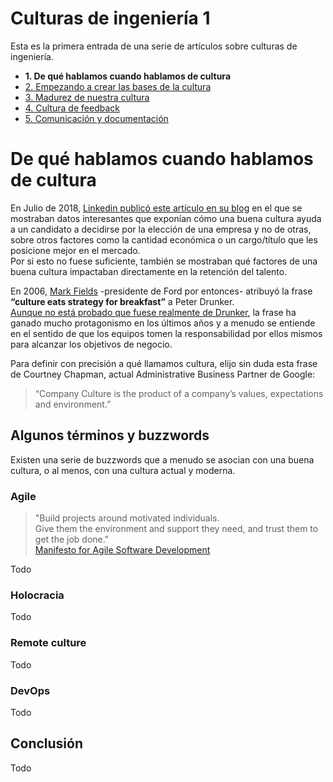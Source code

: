 # Culturas de ingeniería 1
Esta es la primera entrada de una serie de artículos sobre culturas de ingeniería.
* **1. De qué hablamos cuando hablamos de cultura**
*  [2. Empezando a crear las bases de la cultura](/todo)
*  [3. Madurez de nuestra cultura](/todo)
*  [4. Cultura de feedback](/todo)
*  [5. Comunicación y documentación](/todo)


# De qué hablamos cuando hablamos de cultura
En Julio de 2018, [Linkedin publicó este artículo en su blog](https://blog.linkedin.com/2018/june/26/workplace-culture-trends-the-key-to-hiring-and-keeping-top-talent) en el que se mostraban datos interesantes que exponían cómo una buena cultura ayuda a un candidato a decidirse por la elección de una empresa y no de otras, sobre otros factores como la cantidad económica o un cargo/título que les posicione mejor en el mercado.  
Por si esto no fuese suficiente, también se mostraban qué factores de una buena cultura impactaban directamente en la retención del talento.

En 2006, [Mark Fields](https://en.wikipedia.org/wiki/Mark_Fields_(businessman)) -presidente de Ford por entonces- atribuyó la frase **“culture eats strategy for breakfast”** a Peter Drunker.  
[Aunque no está probado que fuese realmente de Drunker](https://quoteinvestigator.com/2017/05/23/culture-eats/), la frase ha ganado mucho protagonismo en los últimos años y a menudo se entiende en el sentido de que los equipos tomen la responsabilidad por ellos mismos para alcanzar los objetivos de negocio.

Para definir con precisión a qué llamamos cultura, elijo sin duda esta frase de Courtney Chapman, actual Administrative Business Partner de Google:

> “Company Culture is the product of a company’s values, expectations  
and environment.”  

## Algunos términos y buzzwords
Existen una serie de buzzwords que a menudo se asocian con una buena cultura, o al menos, con una cultura actual y moderna.

### Agile
> "Build projects around motivated individuals.  
Give them the environment and support they need, and trust them to get the job done."  
[Manifesto for Agile Software Development](https://agilemanifesto.org/)

Todo

### Holocracia
Todo

### Remote culture
Todo

### DevOps
Todo

## Conclusión 
Todo



